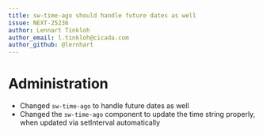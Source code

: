 ```yaml
---
title: sw-time-ago should handle future dates as well
issue: NEXT-25236
author: Lennart Tinkloh
author_email: l.tinkloh@cicada.com
author_github: @lernhart
---
```

# Administration
* Changed `sw-time-ago` to handle future dates as well
* Changed the `sw-time-ago` component to update the time string properly, when updated via setInterval automatically
